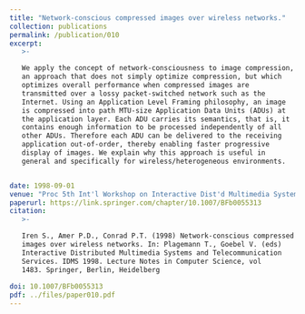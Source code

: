 ```yaml
---
title: "Network-conscious compressed images over wireless networks." 
collection: publications
permalink: /publication/010
excerpt:
   >-   

   We apply the concept of network-consciousness to image compression,
   an approach that does not simply optimize compression, but which
   optimizes overall performance when compressed images are
   transmitted over a lossy packet-switched network such as the
   Internet. Using an Application Level Framing philosophy, an image
   is compressed into path MTU-size Application Data Units (ADUs) at
   the application layer. Each ADU carries its semantics, that is, it
   contains enough information to be processed independently of all
   other ADUs. Therefore each ADU can be delivered to the receiving
   application out-of-order, thereby enabling faster progressive
   display of images. We explain why this approach is useful in
   general and specifically for wireless/heterogeneous environments.


date: 1998-09-01
venue: "Proc 5th Int'l Workshop on Interactive Dist'd Multimedia Systems and Telecom Services (IDMS '98), Oslo, Norway, Lecture Notes in Computer Science, Vol. 1483, Springer Verlag, 9/1998"
paperurl: https://link.springer.com/chapter/10.1007/BFb0055313
citation:
   >-

   Iren S., Amer P.D., Conrad P.T. (1998) Network-conscious compressed
   images over wireless networks. In: Plagemann T., Goebel V. (eds)
   Interactive Distributed Multimedia Systems and Telecommunication
   Services. IDMS 1998. Lecture Notes in Computer Science, vol
   1483. Springer, Berlin, Heidelberg
   
doi: 10.1007/BFb0055313
pdf: ../files/paper010.pdf
---
```


